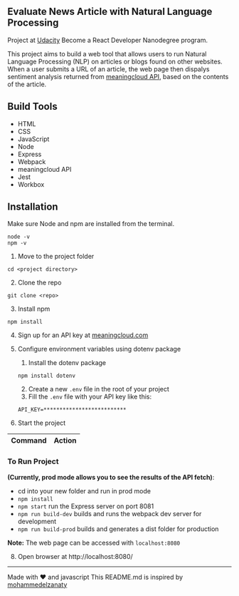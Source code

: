 ## Evaluate News Article with Natural Language Processing

Project at [Udacity](https://www.udacity.com/course/react-nanodegree--nd019) Become a React Developer Nanodegree program.

This project aims to build a web tool that allows users to run Natural Language Processing (NLP) on articles or blogs found on other websites. When a user submits a URL of an article, the web page then dispalys sentiment analysis returned from [meaningcloud API](https://www.meaningcloud.com/products/sentiment-analysis), based on the contents of the article.

## Build Tools

- HTML
- CSS
- JavaScript
- Node
- Express
- Webpack
- meaningcloud API
- Jest
- Workbox

## Installation

Make sure Node and npm are installed from the terminal.

```
node -v
npm -v
```

1. Move to the project folder

```
cd <project directory>
```

2. Clone the repo

```
git clone <repo>
```

3. Install npm

```
npm install
```

4. Sign up for an API key at [meaningcloud.com](https://www.meaningcloud.com/developer/create-account)

5. Configure environment variables using dotenv package
   1. Install the dotenv package
   ```
   npm install dotenv
   ```
   2. Create a new `.env` file in the root of your project
   3. Fill the `.env` file with your API key like this:
   ```
   API_KEY=**************************
   ```
6. Start the project

| Command | Action |
| :-----: | :----: |

### To Run Project

**(Currently, prod mode allows you to see the results of the API fetch)**:

- cd into your new folder and run in prod mode
- `npm install`
- `npm start` run the Express server on port 8081
- `npm run build-dev` builds and runs the webpack dev server for development
- `npm run build-prod` builds and generates a dist folder for production

**Note:** The web page can be accessed with `localhost:8080`

8. Open browser at http://localhost:8080/

---

Made with ❤️️ and javascript
This README.md is inspired by [mohammedelzanaty](https://github.com/mohammedelzanaty)
